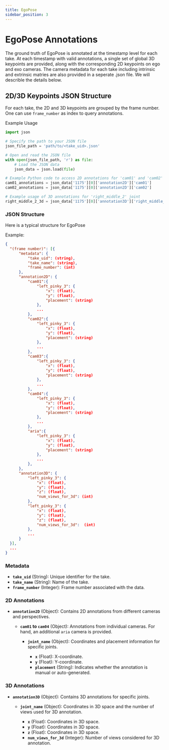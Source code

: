 ```yaml
---
title: EgoPose
sidebar_position: 3
---
```


# EgoPose Annotations
The ground truth of EgoPose is annotated at the timestamp level for each take. At each timestamp with valid annotations, a single set of global 3D keypoints are provided, along with the corresponding 2D keypoints on ego and exo cameras. 
The camera metadata for each take including intrinsic and extrinsic matries are also provided in a seperate .json file. We will describle the details below.


## 2D/3D Keypoints JSON Structure 

For each take, the 2D and 3D keypoints are grouped by the frame number. One can use `frame_number` as index to query annotations.    

Example Usage

```python
import json

# Specify the path to your JSON file
json_file_path = 'path/to/<take_uid>.json'

# Open and read the JSON file
with open(json_file_path, 'r') as file:
    # Load the JSON data
    json_data = json.load(file)

# Example Python code to access 2D annotations for 'cam01' and 'cam02'
cam01_annotations = json_data['1175'][0]['annotation2D']['cam01']
cam02_annotations = json_data['1175'][0]['annotation2D']['cam02']

# Example usage of 3D annotations for 'right_middle_2' joint
right_middle_2_3d = json_data['1175'][0]['annotation3D']['right_middle_2']
```

### JSON Structure
Here is a typical structure for EgoPose

  Example:

  ```json
  {
    "(frame number)": [{
        "metadata": {
            "take_uid": (string),
            "take_name": (string),
            "frame_number": (int)
        },
        "annotation2D": {
            "cam01":{
                "left_pinky_3": {
                    "x": (float),
                    "y": (float),
                    "placement": (string)
                },
                ...
            },
            "cam02":{
                "left_pinky_3": {
                    "x": (float),
                    "y": (float),
                    "placement": (string)
                },
                ...
            },
            "cam03":{
                "left_pinky_3": {
                    "x": (float),
                    "y": (float),
                    "placement": (string)
                },
                ...
            },
            "cam04":{
                "left_pinky_3": {
                    "x": (float),
                    "y": (float),
                    "placement": (string)
                },
                ...
            },
            "aria":{
                "left_pinky_3": {
                    "x": (float),
                    "y": (float),
                    "placement": (string)
                },
                ...
            },
        },
        "annotation3D": {
            "left_pinky_3": {
                "x": (float),
                "y": (float),
                "z": (float),
                "num_views_for_3d": (int)
            },
            "left_pinky_3": {
                "x": (float),
                "y": (float),
                "z": (float),
                "num_views_for_3d":  (int)
            },
            ...
        }
    }],
    ...
  }
  ```

### Metadata

- **`take_uid`** (String): Unique identifier for the take.
- **`take_name`** (String): Name of the take.
- **`frame_number`** (Integer): Frame number associated with the data.

### 2D Annotations

- **`annotation2D`** (Object): Contains 2D annotations from different cameras and perspectives.

  - **`cam01` to `cam04`** (Object): Annotations from individual cameras. For hand, an additional `aria` camera is provided.

    - **`joint_name`** (Object): Coordinates and placement information for specific joints.

      - **`x`** (Float): X-coordinate.
      - **`y`** (Float): Y-coordinate.
      - **`placement`** (String): Indicates whether the annotation is manual or auto-generated.


### 3D Annotations

- **`annotation3D`** (Object): Contains 3D annotations for specific joints.

  - **`joint_name`** (Object): Coordinates in 3D space and the number of views used for 3D annotation.

      - **`x`** (Float): Coordinates in 3D space.
      - **`y`** (Float): Coordinates in 3D space.
      - **`z`** (Float): Coordinates in 3D space.
      - **`num_views_for_3d`** (Integer): Number of views considered for 3D annotation.


